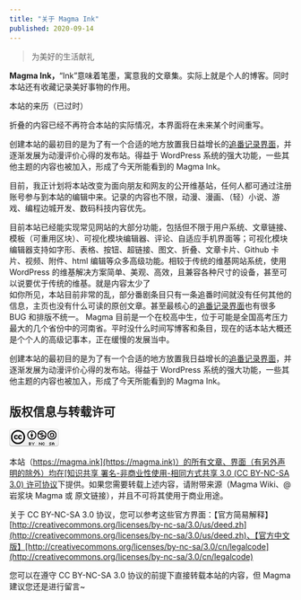```yaml
---
title: "关于 Magma Ink"
published: 2020-09-14
---
```


> 为美好的生活献礼

**Magma Ink，**“Ink”意味着笔墨，寓意我的文章集。实际上就是个人的博客。同时本站还有收藏记录美好事物的作用。

本站的来历（已过时）

折叠的内容已经不再符合本站的实际情况，本界面将在未来某个时间重写。

创建本站的最初目的是为了有一个合适的地方放置我日益增长的[追番记录界面](https://magma.ink/fan)，并逐渐发展为动漫评价心得的发布站。得益于 WordPress 系统的强大功能，一些其他主题的内容也被加入，形成了今天所能看到的 Magma Ink。

目前，我正计划将本站改变为面向朋友和网友的公开维基站，任何人都可通过注册账号参与到本站的编辑中来。记录的内容也不限，动漫、漫画、（轻）小说、游戏、编程边城开发、数码科技内容优先。

目前本站已经能实现常见网站的大部分功能，包括但不限于用户系统、文章链接、模板（可重用区块）、可视化模块编辑器、评论、自适应手机界面等；可视化模块编辑器支持如字形、表格、按钮、超链接、图文、折叠、文章卡片、Github 卡片、视频、附件、html 编辑等众多高级功能。相较于传统的维基网站系统，使用 WordPress 的维基解决方案简单、美观、高效，且兼容各种尺寸的设备，甚至可以说要优于传统的维基。就是内容太少了  
如你所见，本站目前非常的乱，部分番剧条目只有一条追番时间就没有任何其他的信息，主页也没有什么可读的原创文章。甚至最核心的[追番记录界面](https://magma.ink/fan)也有很多 BUG 和排版不统一。 Magma 目前是一个在校高中生，位于可能是全国高考压力最大的几个省份中的河南省。平时没什么时间写博客和条目，现在的话本站大概还是个个人的高级记事本，正在缓慢的发展当中。

创建本站的最初目的是为了有一个合适的地方放置我日益增长的[追番记录界面](https://magma.ink/fan)，并逐渐发展为动漫评价心得的发布站。得益于 WordPress 系统的强大功能，一些其他主题的内容也被加入，形成了今天所能看到的 Magma Ink。

## 版权信息与转载许可

![](images/CC-BY-NC-SA88x31.png)

本站（[https://magma.ink](https://magma.ink)）的所有文章、界面（有另外声明的除外）均在[知识共享 署名-非商业性使用-相同方式共享 3.0 (CC BY-NC-SA 3.0) 许可协议](https://creativecommons.org/licenses/by-nc-sa/3.0/deed.zh)下提供。如果您需要转载上述内容，请附带来源（Magma Wiki、@岩浆块 Magma 或 原文链接），并且不可将其使用于商业用途。

关于 CC BY-NC-SA 3.0 协议，您可以参考这些官方界面：【官方简易解释】[http://creativecommons.org/licenses/by-nc-sa/3.0/us/deed.zh](http://creativecommons.org/licenses/by-nc-sa/3.0/us/deed.zh)、【官方中文版】[http://creativecommons.org/licenses/by-nc-sa/3.0/cn/legalcode](http://creativecommons.org/licenses/by-nc-sa/3.0/cn/legalcode)

您可以在遵守 CC BY-NC-SA 3.0 协议的前提下直接转载本站的内容，但 Magma 建议您还是进行留言~
